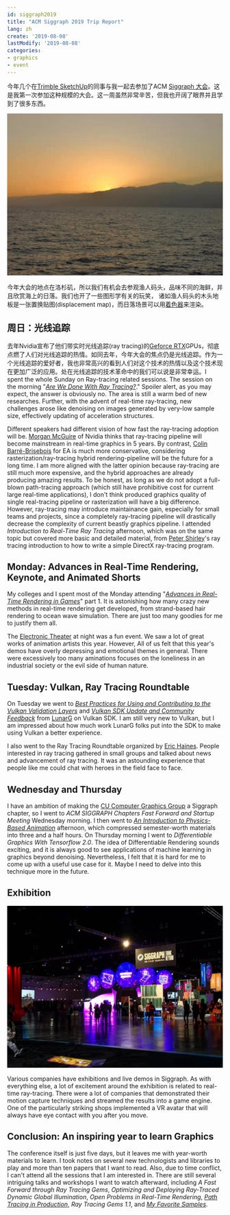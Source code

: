 ```yaml
---
id: siggraph2019
title: "ACM Siggraph 2019 Trip Report"
lang: zh
create: '2019-08-08'
lastModify: '2019-08-08'
categories:
- graphics
- event
---
```


今年几个在[Trimble SketchUp](https://www.sketchup.com/)的同事与我一起去参加了ACM [Siggraph 大会](https://s2019.siggraph.org/)。这是我第一次参加这种规模的大会。这一周虽然非常辛苦，但我也开阔了眼界并且学到了很多东西。

<div class="right-image-container">
  <img src="pier-sunset.jpg" alt="Sunset at the Santa Monica pier" />
</div>

今年大会的地点在洛杉矶，所以我们有机会去参观渔人码头，品味不同的海鲜，并且欣赏海上的日落。我们也开了一些图形学有关的玩笑， 诸如渔人码头的木头地板是一张置换贴图(displacement map)，而日落场景可以用[着色器](https://www.shadertoy.com/view/Ml2cWG)来渲染。

## 周日：光线追踪
去年Nvidia宣布了他们带实时光线追踪(ray tracing)的[Geforce RTX](https://www.nvidia.com/en-us/geforce/20-series/)GPUs，彻底点燃了人们对光线追踪的热情。如同去年，今年大会的焦点仍是光线追踪。作为一个光线追踪的爱好者，我也非常高兴的看到人们对这个技术的热情以及这个技术现在更加广泛的应用。处在光线追踪的技术革命中的我们可以说是非常幸运。I spent the whole Sunday on Ray-tracing related sessions. The session on the morning "[*Are We Done With Ray Tracing?*](https://sites.google.com/view/arewedonewithraytracing)." Spoiler alert, as you may expect, the answer is obviously no. The area is still a warm bed of new researches. Further, with the advent of real-time ray-tracing, new challenges arose like denoising on images generated by very-low sample size, effectively updating of acceleration structures.

Different speakers had different vision of how fast the ray-tracing adoption will be. [Morgan McGuire](https://casual-effects.com/morgan/index.html) of Nvidia thinks that ray-tracing pipeline will become mainstream in real-time graphics in 5 years. By contrast, [Colin Barré-Brisebois](https://colinbarrebrisebois.com) for EA is much more conservative, considering rasterization/ray-tracing hybrid rendering-pipeline will be the future for a long time. I am more aligned with the latter opinion because ray-tracing are still much more expensive, and the hybrid approaches are already producing amazing results. To be honest, as long as we do not adopt a full-blown path-tracing approach (which still have prohibitive cost for current large real-time applications), I don't think produced graphics quality of single real-tracing pipeline or rasterization will have a big difference. However, ray-tracing may introduce maintainance gain, especially for small teams and projects, since a completely ray-tracing pipeline will drastically decrease the complexity of current beastly graphics pipeline. I attended *Introduction to Real-Time Ray Tracing* afternoon, which was on the same topic but covered more basic and detailed material, from [Peter Shirley](https://research.nvidia.com/person/peter-shirley)'s ray tracing introduction to how to write a simple DirectX ray-tracing program.

## Monday: Advances in Real-Time Rendering, Keynote, and Animated Shorts
My colleges and I spent most of the Monday attending "[*Advances in Real-Time Rendering in Games*](http://advances.realtimerendering.com/s2019/index.htm)" part 1. It is astonishing how many crazy new methods in real-time rendering get developed, from strand-based hair rendering to ocean wave simulation. There are just too many goodies for me to justify them all.

The [Electronic Theater](https://s2019.siggraph.org/conference/programs-events/computer-animation-festival/electronic-theater/) at night was a fun event. We saw a lot of great works of animation artists this year. However, All of us felt that this year's demos have overly depressing and emotional themes in general. There were excessively too many aminations focuses on the loneliness in an industrial society or the evil side of human nature.

## Tuesday: Vulkan, Ray Tracing Roundtable
On Tuesday we went to [*Best Practices for Using and Contributing to the Vulkan Validation Layers*](https://www.lunarg.com/wp-content/uploads/2019/07/LunarG-Validation-Layer-BoF.pdf) and [*Vulkan SDK Update and Community Feedback*](https://www.lunarg.com/wp-content/uploads/2019/07/LunarG-SDK-BoF.pdf) from [LunarG](https://www.lunarg.com/) on Vulkan SDK. I am still very new to Vulkan, but I am impressed about how much work LunarG folks put into the SDK to make using Vulkan a better experience.

I also went to the Ray Tracing Roundtable organized by [Eric Haines](https://erich.realtimerendering.com/). People interested in ray tracing gathered in small groups and talked about news and advancement of ray tracing. It was an astounding experience that people like me could chat with heroes in the field face to face.

## Wednesday and Thursday

I have an ambition of making the [CU Computer Graphics Group](https://cu-computer-graphics-group.netlify.com/) a Siggraph chapter, so I went to *ACM SIGGRAPH Chapters Fast Forward and Startup Meeting* Wednesday morning. I then went to [*An Introduction to Physics-Based Animation*](https://s2019.siggraph.org/presentation/?id=gensub_171&sess=sess193) afternoon, which compressed semester-worth materials into three and a half hours. On Thursday morning I went to *Differentiable Graphics With Tensorflow 2.0*. The idea of Differentiable Rendering sounds exciting, and it is always good to see applications of machine learning in graphics beyond denoising. Nevertheless, I felt that it is hard for me to come up with a useful use case for it. Maybe I need to delve into this technique more in the future.


## Exhibition
<div class="right-image-container">
  <img src="exhibition.jpg" alt="Siggraph 2019 Exhibition" />
</div>

Various companies have exhibitions and live demos in Siggraph. As with everything else, a lot of excitement around the exhibition is related to real-time ray-tracing. There were a lot of companies that demonstrated their motion capture techniques and streamed the results into a game engine. One of the particularly striking shops implemented a VR avatar that will always have eye contact with you after you move.

## Conclusion: An inspiring year to learn Graphics
The conference itself is just five days, but it leaves me with year-worth materials to learn. I took notes on several new technologists and libraries to play and more than ten papers that I want to read. Also, due to time conflict, I can't attend all the sessions that I am interested in. There are still several intriguing talks and workshops I want to watch afterward, including *A Fast Forward through Ray Tracing Gems*, *Optimizing and Deploying Ray-Traced Dynamic Global Illumination*, *Open Problems in Real-Time Rendering*, [*Path Tracing in Production*](https://jo.dreggn.org/path-tracing-in-production/2019/index.html), *Ray Tracing Gems 1.1*, and [*My Favorite Samples*](https://sites.google.com/view/myfavoritesamples).
